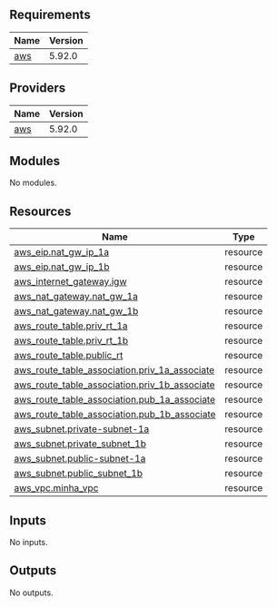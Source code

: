 ## Requirements

| Name | Version |
|------|---------|
| <a name="requirement_aws"></a> [aws](#requirement\_aws) | 5.92.0 |

## Providers

| Name | Version |
|------|---------|
| <a name="provider_aws"></a> [aws](#provider\_aws) | 5.92.0 |

## Modules

No modules.

## Resources

| Name | Type |
|------|------|
| [aws_eip.nat_gw_ip_1a](https://registry.terraform.io/providers/hashicorp/aws/5.92.0/docs/resources/eip) | resource |
| [aws_eip.nat_gw_ip_1b](https://registry.terraform.io/providers/hashicorp/aws/5.92.0/docs/resources/eip) | resource |
| [aws_internet_gateway.igw](https://registry.terraform.io/providers/hashicorp/aws/5.92.0/docs/resources/internet_gateway) | resource |
| [aws_nat_gateway.nat_gw_1a](https://registry.terraform.io/providers/hashicorp/aws/5.92.0/docs/resources/nat_gateway) | resource |
| [aws_nat_gateway.nat_gw_1b](https://registry.terraform.io/providers/hashicorp/aws/5.92.0/docs/resources/nat_gateway) | resource |
| [aws_route_table.priv_rt_1a](https://registry.terraform.io/providers/hashicorp/aws/5.92.0/docs/resources/route_table) | resource |
| [aws_route_table.priv_rt_1b](https://registry.terraform.io/providers/hashicorp/aws/5.92.0/docs/resources/route_table) | resource |
| [aws_route_table.public_rt](https://registry.terraform.io/providers/hashicorp/aws/5.92.0/docs/resources/route_table) | resource |
| [aws_route_table_association.priv_1a_associate](https://registry.terraform.io/providers/hashicorp/aws/5.92.0/docs/resources/route_table_association) | resource |
| [aws_route_table_association.priv_1b_associate](https://registry.terraform.io/providers/hashicorp/aws/5.92.0/docs/resources/route_table_association) | resource |
| [aws_route_table_association.pub_1a_associate](https://registry.terraform.io/providers/hashicorp/aws/5.92.0/docs/resources/route_table_association) | resource |
| [aws_route_table_association.pub_1b_associate](https://registry.terraform.io/providers/hashicorp/aws/5.92.0/docs/resources/route_table_association) | resource |
| [aws_subnet.private-subnet-1a](https://registry.terraform.io/providers/hashicorp/aws/5.92.0/docs/resources/subnet) | resource |
| [aws_subnet.private_subnet_1b](https://registry.terraform.io/providers/hashicorp/aws/5.92.0/docs/resources/subnet) | resource |
| [aws_subnet.public-subnet-1a](https://registry.terraform.io/providers/hashicorp/aws/5.92.0/docs/resources/subnet) | resource |
| [aws_subnet.public_subnet_1b](https://registry.terraform.io/providers/hashicorp/aws/5.92.0/docs/resources/subnet) | resource |
| [aws_vpc.minha_vpc](https://registry.terraform.io/providers/hashicorp/aws/5.92.0/docs/resources/vpc) | resource |

## Inputs

No inputs.

## Outputs

No outputs.
